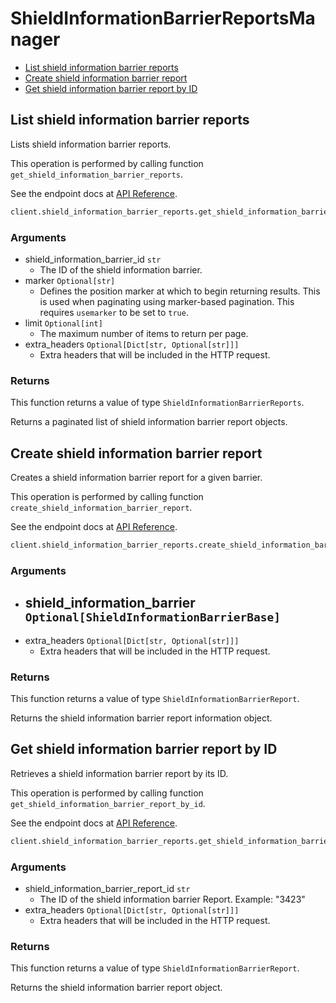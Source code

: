 # ShieldInformationBarrierReportsManager

- [List shield information barrier reports](#list-shield-information-barrier-reports)
- [Create shield information barrier report](#create-shield-information-barrier-report)
- [Get shield information barrier report by ID](#get-shield-information-barrier-report-by-id)

## List shield information barrier reports

Lists shield information barrier reports.

This operation is performed by calling function `get_shield_information_barrier_reports`.

See the endpoint docs at
[API Reference](https://developer.box.com/reference/get-shield-information-barrier-reports/).

<!-- sample get_shield_information_barrier_reports -->

```python
client.shield_information_barrier_reports.get_shield_information_barrier_reports(shield_information_barrier_id=barrier_id)
```

### Arguments

- shield_information_barrier_id `str`
  - The ID of the shield information barrier.
- marker `Optional[str]`
  - Defines the position marker at which to begin returning results. This is used when paginating using marker-based pagination. This requires `usemarker` to be set to `true`.
- limit `Optional[int]`
  - The maximum number of items to return per page.
- extra_headers `Optional[Dict[str, Optional[str]]]`
  - Extra headers that will be included in the HTTP request.

### Returns

This function returns a value of type `ShieldInformationBarrierReports`.

Returns a paginated list of shield information barrier report objects.

## Create shield information barrier report

Creates a shield information barrier report for a given barrier.

This operation is performed by calling function `create_shield_information_barrier_report`.

See the endpoint docs at
[API Reference](https://developer.box.com/reference/post-shield-information-barrier-reports/).

<!-- sample post_shield_information_barrier_reports -->

```python
client.shield_information_barrier_reports.create_shield_information_barrier_report(shield_information_barrier=ShieldInformationBarrierBase(id=barrier_id, type=ShieldInformationBarrierBaseTypeField.SHIELD_INFORMATION_BARRIER.value))
```

### Arguments

- ## shield_information_barrier `Optional[ShieldInformationBarrierBase]`
- extra_headers `Optional[Dict[str, Optional[str]]]`
  - Extra headers that will be included in the HTTP request.

### Returns

This function returns a value of type `ShieldInformationBarrierReport`.

Returns the shield information barrier report information object.

## Get shield information barrier report by ID

Retrieves a shield information barrier report by its ID.

This operation is performed by calling function `get_shield_information_barrier_report_by_id`.

See the endpoint docs at
[API Reference](https://developer.box.com/reference/get-shield-information-barrier-reports-id/).

<!-- sample get_shield_information_barrier_reports_id -->

```python
client.shield_information_barrier_reports.get_shield_information_barrier_report_by_id(shield_information_barrier_report_id=created_report.id)
```

### Arguments

- shield_information_barrier_report_id `str`
  - The ID of the shield information barrier Report. Example: "3423"
- extra_headers `Optional[Dict[str, Optional[str]]]`
  - Extra headers that will be included in the HTTP request.

### Returns

This function returns a value of type `ShieldInformationBarrierReport`.

Returns the shield information barrier report object.
